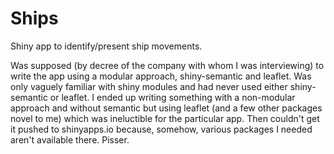 # Ships
Shiny app to identify/present ship movements.

Was supposed (by decree of the company with whom I was interviewing) to write the app using a modular approach, shiny-semantic and leaflet.  Was only vaguely familiar with shiny modules and had never used either shiny-semantic or leaflet.  I ended up writing something with a non-modular approach and without semantic but using leaflet (and a few other packages novel to me) which was ineluctible for the particular app.  Then couldn't get it pushed to shinyapps.io because, somehow, various packages I needed aren't available there.  Pisser. 
